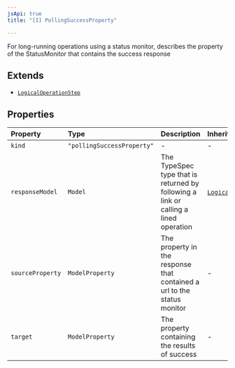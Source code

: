 ```yaml
---
jsApi: true
title: "[I] PollingSuccessProperty"

---
```

For long-running operations using a status monitor, describes the
property of the StatusMonitor that contains the success response

## Extends

- [`LogicalOperationStep`](LogicalOperationStep.md)

## Properties

| Property | Type | Description | Inheritance |
| :------ | :------ | :------ | :------ |
| `kind` | `"pollingSuccessProperty"` | - | - |
| `responseModel` | `Model` | The TypeSpec type that is returned by following a link or calling a lined operation | [`LogicalOperationStep`](LogicalOperationStep.md).`responseModel` |
| `sourceProperty` | `ModelProperty` | The property in the response that contained a url to the status monitor | - |
| `target` | `ModelProperty` | The property containing the results of success | - |
